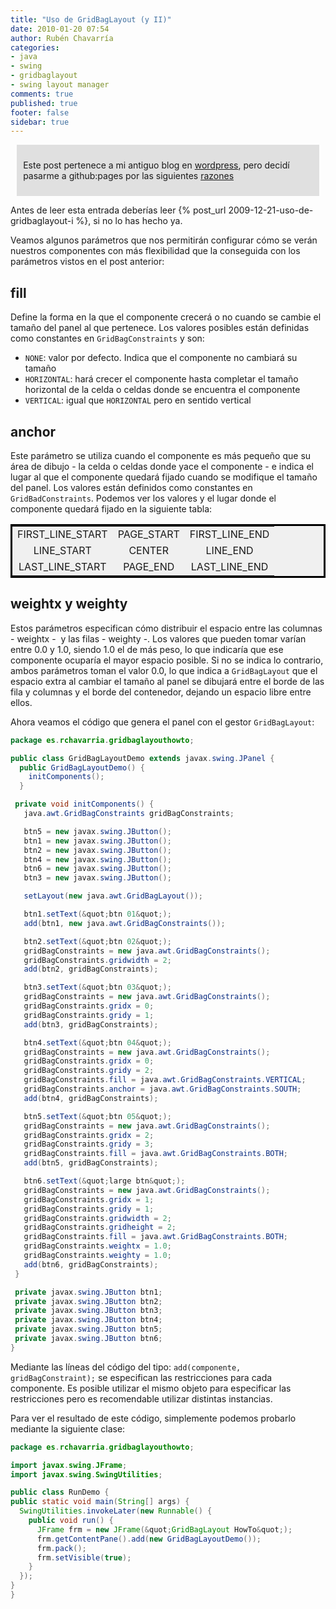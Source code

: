 ```yaml
---
title: "Uso de GridBagLayout (y II)"
date: 2010-01-20 07:54
author: Rubén Chavarría
categories: 
- java
- swing
- gridbaglayout
- swing layout manager
comments: true
published: true
footer: false
sidebar: true
---
```


<div style="margin:2%; padding:2%; background-color:#E0E0E0; ">
  <p>Este post pertenece a mi antiguo blog en <a href="http://rchavarria.wordpress.com">wordpress</a>, pero decidí pasarme a github:pages por las siguientes <a href="/blog/2012/12/03/por-que-cambie-mi-blog-en-wordpress-com">razones</a></p>
</div>

Antes de leer esta entrada deberías leer
{% post_url 2009-12-21-uso-de-gridbaglayout-i %},
si no lo has hecho ya.

Veamos algunos parámetros que nos permitirán configurar cómo se verán nuestros 
componentes con más flexibilidad que la conseguida con los parámetros vistos en 
el post anterior:

<!-- more -->

## fill

Define la forma en la que el componente crecerá o no cuando se cambie el tamaño 
del panel al que pertenece. Los valores posibles están definidas como constantes 
en `GridBagConstraints` y son:

- `NONE`: valor por defecto. Indica que el componente no cambiará su tamaño
- `HORIZONTAL`: hará crecer el componente hasta completar el tamaño horizontal 
de la celda o celdas donde se encuentra el componente
- `VERTICAL`: igual que `HORIZONTAL` pero en sentido vertical

## anchor

Este parámetro se utiliza cuando el componente es más pequeño que su área de 
dibujo - la celda o celdas donde yace el componente - e indica el lugar al que 
el componente quedará fijado cuando se modifique el tamaño del panel. Los 
valores están definidos como constantes en `GridBadConstraints`. Podemos ver 
los valores y el lugar donde el componente quedará fijado en la siguiente tabla:

<div style="display: block; margin: 0 auto">
<table style="text-align:center;border:solid black;background-color:#f0f0f0;">
<tbody>
<tr>
<td>FIRST_LINE_START</td>
<td>PAGE_START</td>
<td>FIRST_LINE_END</td>
</tr>
<tr>
<td>LINE_START</td>
<td>CENTER</td>
<td>LINE_END</td>
</tr>
<tr>
<td>LAST_LINE_START</td>
<td>PAGE_END</td>
<td>LAST_LINE_END</td>
</tr>
</tbody>
</table>
</div>

## weightx y weighty

Estos parámetros especifican cómo distribuir el espacio entre las 
columnas - weightx -  y las filas - weighty -. Los valores que pueden tomar
varían entre 0.0 y 1.0, siendo 1.0 el de más peso, lo que indicaría que ese 
componente ocuparía el mayor espacio posible. Si no se indica lo contrario, 
ambos parámetros toman el valor 0.0, lo que indica a `GridBagLayout` que el 
espacio extra al cambiar el tamaño al panel se dibujará entre el borde de las 
fila y columnas y el borde del contenedor, dejando un espacio libre entre ellos. 

Ahora veamos el código que genera el panel con el gestor `GridBagLayout`:

```java
package es.rchavarria.gridbaglayouthowto;

public class GridBagLayoutDemo extends javax.swing.JPanel {
  public GridBagLayoutDemo() {
    initComponents();
  }

 private void initComponents() {
   java.awt.GridBagConstraints gridBagConstraints;

   btn5 = new javax.swing.JButton();
   btn1 = new javax.swing.JButton();
   btn2 = new javax.swing.JButton();
   btn4 = new javax.swing.JButton();
   btn6 = new javax.swing.JButton();
   btn3 = new javax.swing.JButton();

   setLayout(new java.awt.GridBagLayout());

   btn1.setText(&quot;btn 01&quot;);
   add(btn1, new java.awt.GridBagConstraints());

   btn2.setText(&quot;btn 02&quot;);
   gridBagConstraints = new java.awt.GridBagConstraints();
   gridBagConstraints.gridwidth = 2;
   add(btn2, gridBagConstraints);

   btn3.setText(&quot;btn 03&quot;);
   gridBagConstraints = new java.awt.GridBagConstraints();
   gridBagConstraints.gridx = 0;
   gridBagConstraints.gridy = 1;
   add(btn3, gridBagConstraints);

   btn4.setText(&quot;btn 04&quot;);
   gridBagConstraints = new java.awt.GridBagConstraints();
   gridBagConstraints.gridx = 0;
   gridBagConstraints.gridy = 2;
   gridBagConstraints.fill = java.awt.GridBagConstraints.VERTICAL;
   gridBagConstraints.anchor = java.awt.GridBagConstraints.SOUTH;
   add(btn4, gridBagConstraints);

   btn5.setText(&quot;btn 05&quot;);
   gridBagConstraints = new java.awt.GridBagConstraints();
   gridBagConstraints.gridx = 2;
   gridBagConstraints.gridy = 3;
   gridBagConstraints.fill = java.awt.GridBagConstraints.BOTH;
   add(btn5, gridBagConstraints);

   btn6.setText(&quot;large btn&quot;);
   gridBagConstraints = new java.awt.GridBagConstraints();
   gridBagConstraints.gridx = 1;
   gridBagConstraints.gridy = 1;
   gridBagConstraints.gridwidth = 2;
   gridBagConstraints.gridheight = 2;
   gridBagConstraints.fill = java.awt.GridBagConstraints.BOTH;
   gridBagConstraints.weightx = 1.0;
   gridBagConstraints.weighty = 1.0;
   add(btn6, gridBagConstraints);
 }

 private javax.swing.JButton btn1;
 private javax.swing.JButton btn2;
 private javax.swing.JButton btn3;
 private javax.swing.JButton btn4;
 private javax.swing.JButton btn5;
 private javax.swing.JButton btn6;
}
```

Mediante las líneas del código del tipo: `add(componente, gridBagConstraint);` se especifican las restricciones para cada componente. Es posible utilizar el mismo objeto para especificar las restricciones pero es recomendable utilizar distintas instancias.

Para ver el resultado de este código, simplemente podemos probarlo mediante la siguiente clase:

```java
package es.rchavarria.gridbaglayouthowto;

import javax.swing.JFrame;
import javax.swing.SwingUtilities;

public class RunDemo {
public static void main(String[] args) {
  SwingUtilities.invokeLater(new Runnable() {
    public void run() {
      JFrame frm = new JFrame(&quot;GridBagLayout HowTo&quot;);
      frm.getContentPane().add(new GridBagLayoutDemo());
      frm.pack();
      frm.setVisible(true);
    }
  });
}
}
```
